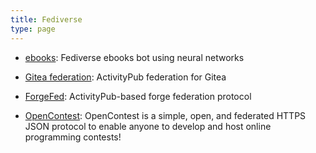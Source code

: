 ```yaml
---
title: Fediverse
type: page
---
```



- [ebooks](https://git.exozy.me/a/ebooks): Fediverse ebooks bot using neural networks

- [Gitea federation](https://gitea.com/xy/gitea): ActivityPub federation for Gitea

- [ForgeFed](https://forgefed.org/): ActivityPub-based forge federation protocol

- [OpenContest](https://codeberg.org/LadueCS/OpenContest): OpenContest is a simple, open, and federated HTTPS JSON protocol to enable anyone to develop and host online programming contests!
